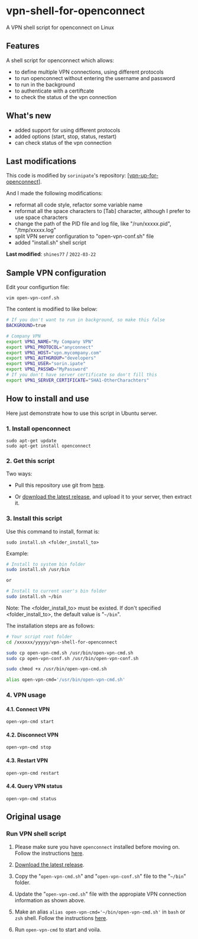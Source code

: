# vpn-shell-for-openconnect

A VPN shell script for openconnect on Linux

## Features

A shell script for openconnect which allows:

- to define multiple VPN connections, using different protocols
- to run openconnect without entering the username and password
- to run in the background
- to authenticate with a certiftcate
- to check the status of the vpn connection

## What's new

- added support for using different protocols
- added options (start, stop, status, restart)
- can check status of the vpn connection

## Last modifications

This code is modified by `sorinipate`'s repository: [\[vpn-up-for-openconnect\]](https://github.com/sorinipate/vpn-up-for-openconnect).

And I made the following modifications:

- reformat all code style, refactor some variable name
- reformat all the space characters to [Tab] character, although I prefer to use space characters
- change the path of the PID file and log file, like "/run/xxxxx.pid", "/tmp/xxxxx.log"
- split VPN server configuration to "open-vpn-conf.sh" file
- added "install.sh" shell script

**Last modified**: `shines77` / `2022-03-22`

## Sample VPN configuration

Edit your configurtion file:

```shell
vim open-vpn-conf.sh
```

The content is modified to like below:

```bash
# If you don't want to run in background, so make this false
BACKGROUND=true

# Company VPN
export VPN1_NAME="My Company VPN"
export VPN1_PROTOCOL="anyconnect"
export VPN1_HOST="vpn.mycompany.com"
export VPN1_AUTHGROUP="developers"
export VPN1_USER="sorin.ipate"
export VPN1_PASSWD="MyPassword"
# If you don't have server certificate so don't fill this
export VPN1_SERVER_CERTIFICATE="SHA1-OtherCharachters"
```

## How to install and use

Here just demonstrate how to use this script in Ubuntu server.

### 1. Install openconnect

```shell
sudo apt-get update
sudo apt-get install openconnect
```

### 2. Get this script

Two ways:

- Pull this repository use git from [here](https://github.com/shines77/vpn-shell-for-openconnect).

- Or [download the latest release](https://github.com/shines77/vpn-shell-for-openconnect/releases/download/v1.0-alpha/vpn-shell-for-openconnect-master.zip), and upload it to your server, then extract it.

### 3. Install this script

Use this command to install, format is:

```shell
sudo install.sh <folder_install_to>
```

Example:

```bash
# Install to system bin folder
sudo install.sh /usr/bin

or

# Install to current user's bin folder
sudo install.sh ~/bin
```

Note: The <folder_install_to> must be existed. If don't specified <folder_install_to>, the default value is "`~/bin`".

The installation steps are as follows:

```bash
# Your script root folder
cd /xxxxxx/yyyyy/vpn-shell-for-openconnect

sudo cp open-vpn-cmd.sh /usr/bin/open-vpn-cmd.sh
sudo cp open-vpn-conf.sh /usr/bin/open-vpn-conf.sh

sudo chmod +x /usr/bin/open-vpn-cmd.sh

alias open-vpn-cmd='/usr/bin/open-vpn-cmd.sh'
```

### 4. VPN usage

#### 4.1. Connect VPN

```shell
open-vpn-cmd start
```

#### 4.2. Disconnect VPN

```shell
open-vpn-cmd stop
```

#### 4.3. Restart VPN

```shell
open-vpn-cmd restart
```

#### 4.4. Query VPN status

```shell
open-vpn-cmd status
```

## Original usage

### Run VPN shell script

1. Please make sure you have `openconnect` installed before moving on. Follow the instructions [here](https://formulae.brew.sh/formula/openconnect).

2. [Download the latest release](https://github.com/shines77/vpn-shell-for-openconnect/releases/download/v1.0-alpha/vpn-shell-for-openconnect-master.zip).

3. Copy the "`open-vpn-cmd.sh`" and "`open-vpn-conf.sh`" file to the "`~/bin`" folder.

4. Update the "`open-vpn-cmd.sh`" file with the appropiate VPN connection information as shown above.

5. Make an alias `alias open-vpn-cmd='~/bin/open-vpn-cmd.sh'` in `bash` or `zsh` shell. Follow the instructions [here](https://wpbeaches.com/make-an-alias-in-bash-or-zsh-shell-in-macos-with-terminal/?__cf_chl_jschl_tk__=60015f4af93b104457efe3f2c7cd70de60ea05aa-1620807543-0-Ab8kPRiPbnWqJwPgGZ3k9zQ7t6ZrVnGiWZZGwLH1zmtS0Z2_I9_4k3484HAUDxe0WrYTgXZcYJg86SM895qayJYySOYhh0XdTBtOZwfa-KKLrgR-KJ9rvQmIas6UVdqHdedjUmCgljtFoxzGKguvu1TZ0NA_WAt8FrrfYo8aYhaXFXFVPkhvarI2mI1vWHc06ROepAwLTHfibEXn6VIiC02c0s3RD_5h_NsByw_6eWHESbqdUTnahAA-ls6lgQ7wY556EShckoVIvPGgnLWlYb4diIXOKntvTKMrPAtndHnB1oGY9RC8tZlfDlRrdnB4d6aaKgyp1uKgL77BPmmuRP9TDI3cnqGJoKc9_-Og5t5H2mOPjgo7La9F6Nja6Pn6jnyExLDsYvoASWdOG6mlYdP8IVQ9MXKJcoYphsdiZNuv4WxieW9GY7rPIdMQ0y2Rq9Rae04fi0JFl7GdQKEbC0uEY5umB5Bd9Dsc1aY6xb85).

6. Run `open-vpn-cmd` to start and voila.
